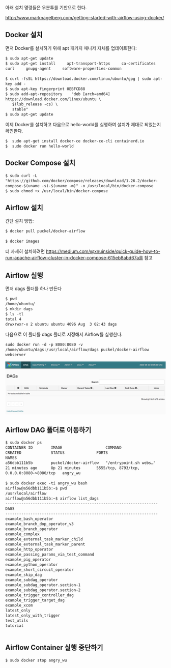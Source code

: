 아래 설치 명령들은 우분투를 기반으로 한다.

http://www.marknagelberg.com/getting-started-with-airflow-using-docker/

## Docker 설치

먼저 Docker를 설치하기 위헤 apt 패키지 매니저 자체를 업데이트한다:

```
$ sudo apt-get update
$ sudo apt-get install     apt-transport-https     ca-certificates     curl     gnupg-agent     software-properties-common

$ curl -fsSL https://download.docker.com/linux/ubuntu/gpg | sudo apt-key add -
$ sudo apt-key fingerprint 0EBFCD88
$ sudo add-apt-repository    "deb [arch=amd64] https://download.docker.com/linux/ubuntu \
   $(lsb_release -cs) \
   stable"
$ sudo apt-get update
```

이제 Docker를 설치하고 다음으로 hello-world를 실행하여 설치가 제대로 되었는지 확인한다.

```
$  sudo apt-get install docker-ce docker-ce-cli containerd.io
$  sudo docker run hello-world
```

## Docker Compose 설치

```
$ sudo curl -L "https://github.com/docker/compose/releases/download/1.26.2/docker-compose-$(uname -s)-$(uname -m)" -o /usr/local/bin/docker-compose
$ sudo chmod +x /usr/local/bin/docker-compose
```

## Airflow 설치

간단 설치 방법:

```
$ docker pull puckel/docker-airflow

$ docker images
```

더 자세히 설치하려면 https://medium.com/@xnuinside/quick-guide-how-to-run-apache-airflow-cluster-in-docker-compose-615eb8abd67a를 참고

## Airflow 실행

먼저 dags 폴더를 하나 만든다
```
$ pwd
/home/ubuntu/
$ mkdir dags
$ ls -tl
total 4
drwxrwxr-x 2 ubuntu ubuntu 4096 Aug  3 02:43 dags
```

다음으로 이 폴더를 dags 폴더로 지정해서 Airflow를 실행한다.
```
sudo docker run -d -p 8080:8080 -v /home/ubuntu/dags:/usr/local/airflow/dags puckel/docker-airflow webserver
```
![](images/airflow-docker.png)


## Airflow DAG 폴더로 이동하기

```
$ sudo docker ps
CONTAINER ID        IMAGE                   COMMAND                  CREATED             STATUS              PORTS                                        NAMES
a56dbb111b5b        puckel/docker-airflow   "/entrypoint.sh webs…"   21 minutes ago      Up 21 minutes       5555/tcp, 8793/tcp, 0.0.0.0:8080->8080/tcp   angry_wu

$ sudo docker exec -ti angry_wu bash
airflow@a56dbb111b5b:~$ pwd
/usr/local/airflow
airflow@a56dbb111b5b:~$ airflow list_dags
-------------------------------------------------------------------
DAGS
-------------------------------------------------------------------
example_bash_operator
example_branch_dop_operator_v3
example_branch_operator
example_complex
example_external_task_marker_child
example_external_task_marker_parent
example_http_operator
example_passing_params_via_test_command
example_pig_operator
example_python_operator
example_short_circuit_operator
example_skip_dag
example_subdag_operator
example_subdag_operator.section-1
example_subdag_operator.section-2
example_trigger_controller_dag
example_trigger_target_dag
example_xcom
latest_only
latest_only_with_trigger
test_utils
tutorial


```

## Airflow Container 실행 중단하기

```
$ sudo docker stop angry_wu
```


